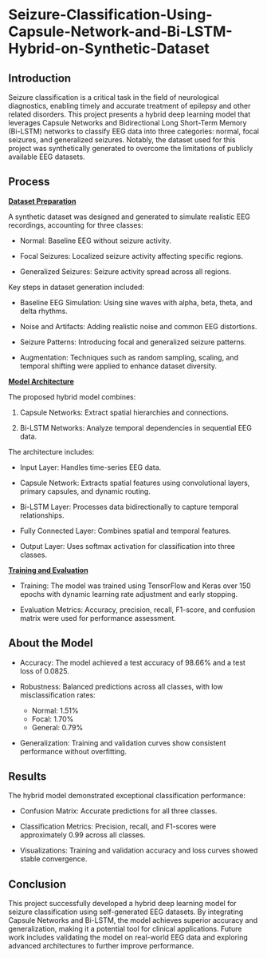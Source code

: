 # Seizure-Classification-Using-Capsule-Network-and-Bi-LSTM-Hybrid-on-Synthetic-Dataset

## Introduction

Seizure classification is a critical task in the field of neurological diagnostics, enabling timely and accurate treatment of epilepsy and other related disorders. This project presents a hybrid deep learning model that leverages Capsule Networks and Bidirectional Long Short-Term Memory (Bi-LSTM) networks to classify EEG data into three categories: normal, focal seizures, and generalized seizures. Notably, the dataset used for this project was synthetically generated to overcome the limitations of publicly available EEG datasets.

## Process

<ins>**Dataset Preparation**</ins>

A synthetic dataset was designed and generated to simulate realistic EEG recordings, accounting for three classes:

*  Normal: Baseline EEG without seizure activity.

*  Focal Seizures: Localized seizure activity affecting specific regions.

*  Generalized Seizures: Seizure activity spread across all regions.

Key steps in dataset generation included:

*  Baseline EEG Simulation: Using sine waves with alpha, beta, theta, and delta rhythms.

*  Noise and Artifacts: Adding realistic noise and common EEG distortions.

*  Seizure Patterns: Introducing focal and generalized seizure patterns.

*  Augmentation: Techniques such as random sampling, scaling, and temporal shifting were applied to enhance dataset diversity.

<ins>**Model Architecture**</ins>

The proposed hybrid model combines:

1.   Capsule Networks: Extract spatial hierarchies and connections.

2.   Bi-LSTM Networks: Analyze temporal dependencies in sequential EEG data.

The architecture includes:

*  Input Layer: Handles time-series EEG data.

*  Capsule Network: Extracts spatial features using convolutional layers, primary capsules, and dynamic routing.

*  Bi-LSTM Layer: Processes data bidirectionally to capture temporal relationships.

*  Fully Connected Layer: Combines spatial and temporal features.

*  Output Layer: Uses softmax activation for classification into three classes.

<ins>**Training and Evaluation**</ins>

*  Training: The model was trained using TensorFlow and Keras over 150 epochs with dynamic learning rate adjustment and early stopping.

*  Evaluation Metrics: Accuracy, precision, recall, F1-score, and confusion matrix were used for performance assessment.

## About the Model

*  Accuracy: The model achieved a test accuracy of 98.66% and a test loss of 0.0825.

*  Robustness: Balanced predictions across all classes, with low misclassification rates:
    -  Normal: 1.51%
    -  Focal: 1.70%
    -  General: 0.79%

*  Generalization: Training and validation curves show consistent performance without overfitting.

## Results

The hybrid model demonstrated exceptional classification performance:

*  Confusion Matrix: Accurate predictions for all three classes.

*  Classification Metrics: Precision, recall, and F1-scores were approximately 0.99 across all classes.

*  Visualizations: Training and validation accuracy and loss curves showed stable convergence.

## Conclusion

This project successfully developed a hybrid deep learning model for seizure classification using self-generated EEG datasets. By integrating Capsule Networks and Bi-LSTM, the model achieves superior accuracy and generalization, making it a potential tool for clinical applications. Future work includes validating the model on real-world EEG data and exploring advanced architectures to further improve performance.

